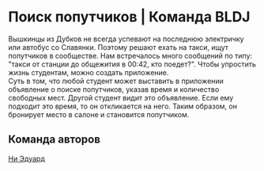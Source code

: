 # Поиск попутчиков | Команда BLDJ

Вышкинцы из Дубков не всегда успевают на последнюю электричку или автобус со Славянки. Поэтому решают ехать на такси, ищут попутчиков в сообществе. Нам встречалось много сообщений по типу: "такси от станции до общежития в 00:42, кто поедет?". Чтобы упростить жизнь студентам, можно создать приложение.  
Суть в том, что любой студент может выставить в приложении объявление о поиске попутчиков, указав время и количество свободных мест. Другой студент видит это объявление. Если ему подходит это время, то он откликается на него. Таким образом, он бронирует место в салоне и становится попутчиком.

## Команда авторов 
[Ни Эдуард](https://github.com/EdwardNee)
